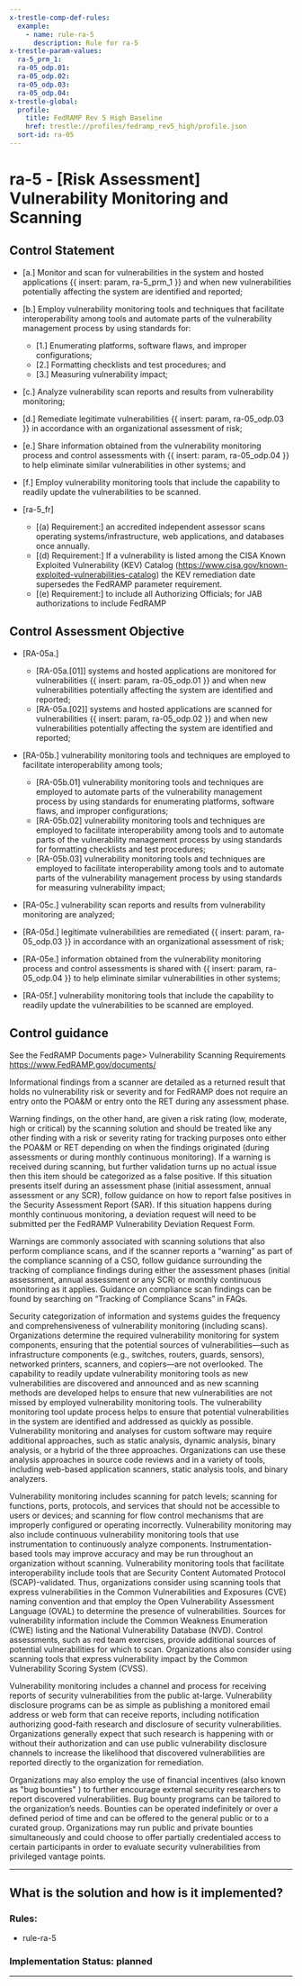 ```yaml
---
x-trestle-comp-def-rules:
  example:
    - name: rule-ra-5
      description: Rule for ra-5
x-trestle-param-values:
  ra-5_prm_1:
  ra-05_odp.01:
  ra-05_odp.02:
  ra-05_odp.03:
  ra-05_odp.04:
x-trestle-global:
  profile:
    title: FedRAMP Rev 5 High Baseline
    href: trestle://profiles/fedramp_rev5_high/profile.json
  sort-id: ra-05
---
```


# ra-5 - \[Risk Assessment\] Vulnerability Monitoring and Scanning

## Control Statement

- \[a.\] Monitor and scan for vulnerabilities in the system and hosted applications {{ insert: param, ra-5_prm_1 }} and when new vulnerabilities potentially affecting the system are identified and reported;

- \[b.\] Employ vulnerability monitoring tools and techniques that facilitate interoperability among tools and automate parts of the vulnerability management process by using standards for:

  - \[1.\] Enumerating platforms, software flaws, and improper configurations;
  - \[2.\] Formatting checklists and test procedures; and
  - \[3.\] Measuring vulnerability impact;

- \[c.\] Analyze vulnerability scan reports and results from vulnerability monitoring;

- \[d.\] Remediate legitimate vulnerabilities {{ insert: param, ra-05_odp.03 }} in accordance with an organizational assessment of risk;

- \[e.\] Share information obtained from the vulnerability monitoring process and control assessments with {{ insert: param, ra-05_odp.04 }} to help eliminate similar vulnerabilities in other systems; and

- \[f.\] Employ vulnerability monitoring tools that include the capability to readily update the vulnerabilities to be scanned.

- \[ra-5_fr\]

  - \[(a) Requirement:\] an accredited independent assessor scans operating systems/infrastructure, web applications, and databases once annually.
  - \[(d) Requirement:\] If a vulnerability is listed among the CISA Known Exploited Vulnerability (KEV) Catalog (https://www.cisa.gov/known-exploited-vulnerabilities-catalog) the KEV remediation date supersedes the FedRAMP parameter requirement.
  - \[(e) Requirement:\] to include all Authorizing Officials; for JAB authorizations to include FedRAMP

## Control Assessment Objective

- \[RA-05a.\]

  - \[RA-05a.[01]\] systems and hosted applications are monitored for vulnerabilities {{ insert: param, ra-05_odp.01 }} and when new vulnerabilities potentially affecting the system are identified and reported;
  - \[RA-05a.[02]\] systems and hosted applications are scanned for vulnerabilities {{ insert: param, ra-05_odp.02 }} and when new vulnerabilities potentially affecting the system are identified and reported;

- \[RA-05b.\] vulnerability monitoring tools and techniques are employed to facilitate interoperability among tools;

  - \[RA-05b.01\] vulnerability monitoring tools and techniques are employed to automate parts of the vulnerability management process by using standards for enumerating platforms, software flaws, and improper configurations;
  - \[RA-05b.02\] vulnerability monitoring tools and techniques are employed to facilitate interoperability among tools and to automate parts of the vulnerability management process by using standards for formatting checklists and test procedures;
  - \[RA-05b.03\] vulnerability monitoring tools and techniques are employed to facilitate interoperability among tools and to automate parts of the vulnerability management process by using standards for measuring vulnerability impact;

- \[RA-05c.\] vulnerability scan reports and results from vulnerability monitoring are analyzed;

- \[RA-05d.\] legitimate vulnerabilities are remediated {{ insert: param, ra-05_odp.03 }} in accordance with an organizational assessment of risk;

- \[RA-05e.\] information obtained from the vulnerability monitoring process and control assessments is shared with {{ insert: param, ra-05_odp.04 }} to help eliminate similar vulnerabilities in other systems;

- \[RA-05f.\] vulnerability monitoring tools that include the capability to readily update the vulnerabilities to be scanned are employed.

## Control guidance

See the FedRAMP Documents page> Vulnerability Scanning Requirements https://www.FedRAMP.gov/documents/

Informational findings from a scanner are detailed as a returned result that holds no vulnerability risk or severity and for FedRAMP does not require an entry onto the POA&M or entry onto the RET during any assessment phase.

Warning findings, on the other hand, are given a risk rating (low, moderate, high or critical) by the scanning solution and should be treated like any other finding with a risk or severity rating for tracking purposes onto either the POA&M or RET depending on when the findings originated (during assessments or during monthly continuous monitoring). If a warning is received during scanning, but further validation turns up no actual issue then this item should be categorized as a false positive. If this situation presents itself during an assessment phase (initial assessment, annual assessment or any SCR), follow guidance on how to report false positives in the Security Assessment Report (SAR). If this situation happens during monthly continuous monitoring, a deviation request will need to be submitted per the FedRAMP Vulnerability Deviation Request Form.

Warnings are commonly associated with scanning solutions that also perform compliance scans, and if the scanner reports a “warning” as part of the compliance scanning of a CSO, follow guidance surrounding the tracking of compliance findings during either the assessment phases (initial assessment, annual assessment or any SCR) or monthly continuous monitoring as it applies. Guidance on compliance scan findings can be found by searching on “Tracking of Compliance Scans” in FAQs.

Security categorization of information and systems guides the frequency and comprehensiveness of vulnerability monitoring (including scans). Organizations determine the required vulnerability monitoring for system components, ensuring that the potential sources of vulnerabilities—such as infrastructure components (e.g., switches, routers, guards, sensors), networked printers, scanners, and copiers—are not overlooked. The capability to readily update vulnerability monitoring tools as new vulnerabilities are discovered and announced and as new scanning methods are developed helps to ensure that new vulnerabilities are not missed by employed vulnerability monitoring tools. The vulnerability monitoring tool update process helps to ensure that potential vulnerabilities in the system are identified and addressed as quickly as possible. Vulnerability monitoring and analyses for custom software may require additional approaches, such as static analysis, dynamic analysis, binary analysis, or a hybrid of the three approaches. Organizations can use these analysis approaches in source code reviews and in a variety of tools, including web-based application scanners, static analysis tools, and binary analyzers.

Vulnerability monitoring includes scanning for patch levels; scanning for functions, ports, protocols, and services that should not be accessible to users or devices; and scanning for flow control mechanisms that are improperly configured or operating incorrectly. Vulnerability monitoring may also include continuous vulnerability monitoring tools that use instrumentation to continuously analyze components. Instrumentation-based tools may improve accuracy and may be run throughout an organization without scanning. Vulnerability monitoring tools that facilitate interoperability include tools that are Security Content Automated Protocol (SCAP)-validated. Thus, organizations consider using scanning tools that express vulnerabilities in the Common Vulnerabilities and Exposures (CVE) naming convention and that employ the Open Vulnerability Assessment Language (OVAL) to determine the presence of vulnerabilities. Sources for vulnerability information include the Common Weakness Enumeration (CWE) listing and the National Vulnerability Database (NVD). Control assessments, such as red team exercises, provide additional sources of potential vulnerabilities for which to scan. Organizations also consider using scanning tools that express vulnerability impact by the Common Vulnerability Scoring System (CVSS).

Vulnerability monitoring includes a channel and process for receiving reports of security vulnerabilities from the public at-large. Vulnerability disclosure programs can be as simple as publishing a monitored email address or web form that can receive reports, including notification authorizing good-faith research and disclosure of security vulnerabilities. Organizations generally expect that such research is happening with or without their authorization and can use public vulnerability disclosure channels to increase the likelihood that discovered vulnerabilities are reported directly to the organization for remediation.

Organizations may also employ the use of financial incentives (also known as "bug bounties" ) to further encourage external security researchers to report discovered vulnerabilities. Bug bounty programs can be tailored to the organization’s needs. Bounties can be operated indefinitely or over a defined period of time and can be offered to the general public or to a curated group. Organizations may run public and private bounties simultaneously and could choose to offer partially credentialed access to certain participants in order to evaluate security vulnerabilities from privileged vantage points.

______________________________________________________________________

## What is the solution and how is it implemented?

<!-- For implementation status enter one of: implemented, partial, planned, alternative, not-applicable -->

<!-- Note that the list of rules under ### Rules: is read-only and changes will not be captured after assembly to JSON -->

<!-- Add control implementation description here for control: ra-5 -->

### Rules:

  - rule-ra-5

### Implementation Status: planned

______________________________________________________________________
